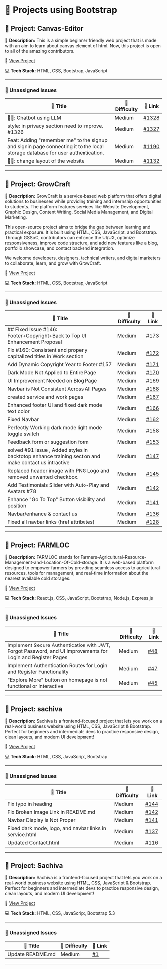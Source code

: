 # 🚀 Projects using Bootstrap

## 📌 Project: Canvas-Editor

📝 **Description:** This is a simple beginner friendly web project that is made with an aim to learn about canvas element of html. Now, this project is open to all of the amazing contributors.

🔗 [View Project](https://github.com/vishanurag/Canvas-Editor/)

💻 **Tech Stack:** HTML, CSS, Bootstrap, JavaScript

---

### 🐛 Unassigned Issues

| 🔖 Title | 🎯 Difficulty | 🔗 Link |
|----------|----------------|---------|
| 🧑‍💻: Chatbot using LLM | Medium | [#1328](https://github.com/vishanurag/Canvas-Editor/issues/1328) |
| style: in privacy section need to improve. #1326 | Medium | [#1327](https://github.com/vishanurag/Canvas-Editor/pull/1327) |
| Feat:  Adding "remember me" to the signup and signin page connecting it to the local storage database for user authentication. | Medium | [#1190](https://github.com/vishanurag/Canvas-Editor/issues/1190) |
| 🧑‍💻:  change  layout of the website | Medium | [#1132](https://github.com/vishanurag/Canvas-Editor/issues/1132) |

---

## 📌 Project: GrowCraft

📝 **Description:** GrowCraft is a service-based web platform that offers digital solutions to businesses while providing training and internship opportunities to students. The platform features services like Website Development, Graphic Design, Content Writing, Social Media Management, and Digital Marketing.
 
 This open-source project aims to bridge the gap between learning and practical exposure. It is built using HTML, CSS, JavaScript, and Bootstrap. Through GSSoC, contributors can enhance the UI/UX, optimize responsiveness, improve code structure, and add new features like a blog, portfolio showcase, and contact backend integration.
 
 We welcome developers, designers, technical writers, and digital marketers to collaborate, learn, and grow with GrowCraft.

🔗 [View Project](https://github.com/gyanshankar1708/GrowCraft)

💻 **Tech Stack:** HTML, CSS, Bootstrap, JavaScript

---

### 🐛 Unassigned Issues

| 🔖 Title | 🎯 Difficulty | 🔗 Link |
|----------|----------------|---------|
| ## Fixed Issue #146: Footer+Copyright+Back to Top UI Enhancement Proposal | Medium | [#173](https://github.com/gyanshankar1708/GrowCraft/pull/173) |
| Fix #160: Consistent and properly capitalized titles in Work section | Medium | [#172](https://github.com/gyanshankar1708/GrowCraft/pull/172) |
| Add Dynamic Copyright Year to Footer #157 | Medium | [#171](https://github.com/gyanshankar1708/GrowCraft/pull/171) |
| Dark Mode Not Applied to Entire Page | Medium | [#170](https://github.com/gyanshankar1708/GrowCraft/issues/170) |
| UI Improvement Needed on Blog Page | Medium | [#169](https://github.com/gyanshankar1708/GrowCraft/issues/169) |
| Navbar is Not Consistent Across All Pages | Medium | [#168](https://github.com/gyanshankar1708/GrowCraft/issues/168) |
| created service and work pages | Medium | [#167](https://github.com/gyanshankar1708/GrowCraft/pull/167) |
| Enhanced footer UI and fixed dark mode text color | Medium | [#166](https://github.com/gyanshankar1708/GrowCraft/pull/166) |
| Fixed Navbar | Medium | [#162](https://github.com/gyanshankar1708/GrowCraft/pull/162) |
| Perfectly Working dark mode light mode toggle switch | Medium | [#158](https://github.com/gyanshankar1708/GrowCraft/pull/158) |
| Feedback form or suggestion form | Medium | [#153](https://github.com/gyanshankar1708/GrowCraft/issues/153) |
| solved #91 issue , Added styles in backtotop enhance training section and make contact us intractive | Medium | [#147](https://github.com/gyanshankar1708/GrowCraft/pull/147) |
| Replaced header image with PNG Logo and removed unwanted checkbox. | Medium | [#145](https://github.com/gyanshankar1708/GrowCraft/pull/145) |
| Add Testimonials Slider with Auto-Play and Avatars #78 | Medium | [#142](https://github.com/gyanshankar1708/GrowCraft/pull/142) |
| Enhance "Go To Top" Button visibility and position | Medium | [#141](https://github.com/gyanshankar1708/GrowCraft/pull/141) |
| Navbar/enhance & contact us | Medium | [#136](https://github.com/gyanshankar1708/GrowCraft/pull/136) |
| Fixed all navbar links (href attributes) | Medium | [#128](https://github.com/gyanshankar1708/GrowCraft/pull/128) |

---

## 📌 Project: FARMLOC

📝 **Description:** FARMLOC stands for Farmers-Agricultural-Resource-Management-and-Location-Of-Cold-storage.
 It is a web-based platform designed to empower farmers by providing seamless access to agricultural resources, tools for management, and real-time information about the nearest available cold storages.

🔗 [View Project](https://github.com/Pujan-sarkar/FARMLOC)

💻 **Tech Stack:** React.js, CSS, JavaScript, Bootstrap, Node.js, Express.js

---

### 🐛 Unassigned Issues

| 🔖 Title | 🎯 Difficulty | 🔗 Link |
|----------|----------------|---------|
| Implement Secure Authentication with JWT, Forgot Password, and UI Improvements for Login and Register Pages | Medium | [#48](https://github.com/Pujan-sarkar/FARMLOC/issues/48) |
| Implement Authentication Routes for Login and Register Functionality | Medium | [#47](https://github.com/Pujan-sarkar/FARMLOC/issues/47) |
| "Explore More" button on homepage is not functional or interactive | Medium | [#45](https://github.com/Pujan-sarkar/FARMLOC/issues/45) |

---

## 📌 Project: sachiva

📝 **Description:** Sachiva is a frontend-focused project that lets you work on a real-world business website using HTML, CSS, JavaScript & Bootstrap. Perfect for beginners and intermediate devs to practice responsive design, clean layouts, and modern UI development!

🔗 [View Project](https://github.com/sachiva1/sachiva)

💻 **Tech Stack:** HTML, CSS, JavaScript, Bootstrap

---

### 🐛 Unassigned Issues

| 🔖 Title | 🎯 Difficulty | 🔗 Link |
|----------|----------------|---------|
| Fix typo in heading | Medium | [#144](https://github.com/sachiva1/sachiva/issues/144) |
| Fix Broken Image Link in README.md | Medium | [#142](https://github.com/sachiva1/sachiva/issues/142) |
| Navbar Display is Not Proper | Medium | [#141](https://github.com/sachiva1/sachiva/issues/141) |
| Fixed dark mode, logo, and navbar links in service.html | Medium | [#137](https://github.com/sachiva1/sachiva/pull/137) |
| Updated Contact.html | Medium | [#116](https://github.com/sachiva1/sachiva/pull/116) |

---

## 📌 Project: Sachiva

📝 **Description:** Sachiva is a frontend-focused project that lets you work on a real-world business website using HTML, CSS, JavaScript & Bootstrap. Perfect for beginners and intermediate devs to practice responsive design, clean layouts, and modern UI development!

🔗 [View Project](https://github.com/sumitrathor1/sachiva)

💻 **Tech Stack:** HTML, CSS, JavaScript, Bootstrap 5.3

---

### 🐛 Unassigned Issues

| 🔖 Title | 🎯 Difficulty | 🔗 Link |
|----------|----------------|---------|
| Update README.md | Medium | [#1](https://github.com/sumitrathor1/sachiva/pull/1) |

---

